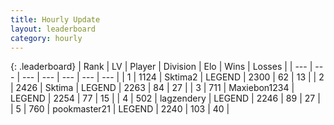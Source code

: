 ```yaml
---
title: Hourly Update
layout: leaderboard
category: hourly
---
```


{: .leaderboard}
| Rank | LV | Player | Division | Elo | Wins | Losses |
| --- | --- | --- | --- | --- | --- | --- |
| <span data-change="0">1</span> | 1124 | <span title="ID: 402846">Sktima2</span> | LEGEND | <span data-change="0">2300</span> | <span data-change="0">62</span> | <span data-change="0">13</span> |
| <span data-change="0">2</span> | 2426 | <span title="ID: 353063">Sktima</span> | LEGEND | <span data-change="0">2263</span> | <span data-change="0">84</span> | <span data-change="0">27</span> |
| <span data-change="2">3</span> | 711 | <span title="ID: 410122">Maxiebon1234</span> | LEGEND | <span data-change="23">2254</span> | <span data-change="5">77</span> | <span data-change="0">15</span> |
| <span data-change="-1">4</span> | 502 | <span title="ID: 628282">lagzendery</span> | LEGEND | <span data-change="0">2246</span> | <span data-change="0">89</span> | <span data-change="0">27</span> |
| <span data-change="-1">5</span> | 760 | <span title="ID: 652474">pookmaster21</span> | LEGEND | <span data-change="0">2240</span> | <span data-change="0">103</span> | <span data-change="0">40</span> |
